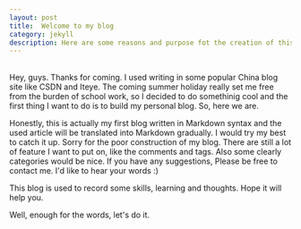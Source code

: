 ```yaml
---
layout: post
title:  Welcome to my blog
category: jekyll 
description: Here are some reasons and purpose fot the creation of this blog.
---
```

<br />	
Hey, guys. Thanks for coming. I used writing in some popular China blog site like CSDN and Iteye. The coming summer holiday really set me free from the burden of school work, so I decided to do somethinig cool and the first thing I want to do is to build my personal blog. So, here we are.

Honestly, this is actually my first blog written in Markdown syntax and the used article will be translated into Markdown gradually. I would try my best to catch it up. Sorry for the poor construction of my blog. There are still a lot of feature I want to put on, like the comments and tags. Also some clearly categories would be nice. If you have any suggestions, Please be free to contact me. I'd like to hear your words :)  

This blog is used to record some skills, learning and thoughts. Hope it will help you. 

Well, enough for the words, let's do it.

<br /><br />

